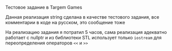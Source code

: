Тестовое задание в Targem Games

Данная реализация string сделана в качестве тестового задания, 
все комментарии в коде на русском, это сообщение тоже

На реализацию задания я потратил 5 часов,
сама реализация адекватно работает с nullptr и из библиотеки STL 
использует только `iostream` для переопределения операторов `<<` и `>>`
